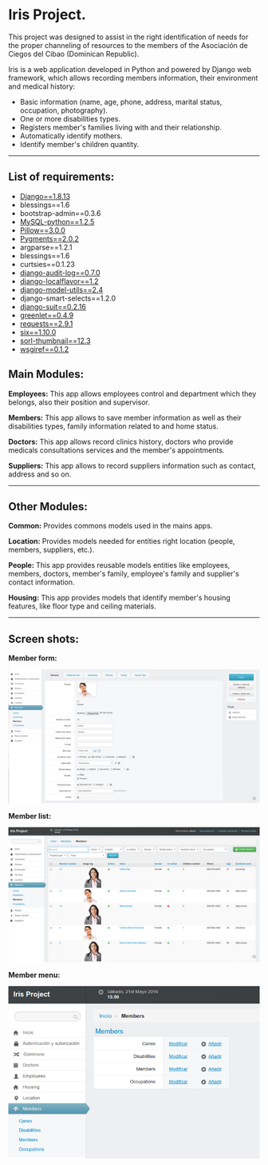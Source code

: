 Iris Project.
=======

This project was designed to assist in the right identification of needs for the proper channeling of resources to the members of the Asociación de Ciegos del Cibao (Dominican Republic).

Iris is a web application developed in Python and powered by Django web framework, which allows recording members information, their environment and medical history:

- Basic information (name, age, phone, address, marital status, occupation, photography).
- One or more disabilities types.
- Registers member's families living with and their relationship.
- Automatically identify mothers.
- Identify member's children quantity.

***

## List of requirements:
- [Django==1.8.13](https://www.djangoproject.com/download/)
- blessings==1.6
- bootstrap-admin==0.3.6
- [MySQL-python==1.2.5](https://pypi.python.org/pypi/MySQL-python/1.2.5) 
- [Pillow==3.0.0](https://pillow.readthedocs.org/en/3.1.x/) 
- [Pygments==2.0.2](https://github.com/odeoncg/django-pygments) 
- argparse==1.2.1
- blessings==1.6
- curtsies==0.1.23
- [django-audit-log==0.7.0](https://github.com/Atomidata/django-audit-log) 
- [django-localflavor==1.2](https://github.com/django/django-localflavor) 
- [django-model-utils==2.4](https://pypi.python.org/pypi/django-model-utils/) 
- django-smart-selects==1.2.0
- [django-suit==0.2.16](https://github.com/digi604/django-smart-selects) 
- [greenlet==0.4.9](https://greenlet.readthedocs.org/en/latest/) 
- [requests==2.9.1](https://github.com/kylef/django-request) 
- [six==1.10.0](https://github.com/django/django/blob/master/django/utils/six.py) 
- [sorl-thumbnail==12.3](https://github.com/mariocesar/sorl-thumbnail) 
- [wsgiref==0.1.2](https://pypi.python.org/pypi/wsgiref?) 



## Main Modules:

**Employees:** This app allows employees control and department which they belongs, also their position and supervisor.

**Members:** This app allows to save member information as well as their disabilities types, family information related to and home status.

**Doctors:** This app allows record clinics history, doctors who provide medicals consultations services and the member's appointments.

**Suppliers:** This app allows to record suppliers information such as contact, address and so on.

***



## Other Modules:

**Common:** Provides commons models used in the mains apps.

**Location:** Provides models needed for entities right location (people, members, suppliers, etc.).

**People:** This app provides reusable models entities like employees, members, doctors, member's family, employee's family and supplier's contact information.

**Housing:** This app provides models that identify member's housing features, like floor type and ceiling materials.

***


## Screen shots:

**Member form:**


![Member form](https://github.com/emilioferreyra/iris/blob/dev/ScreenShots/member_form.png?raw=true)


**Member list:**


![Member list](https://github.com/emilioferreyra/iris/blob/dev/ScreenShots/member_list.png?raw=true)


**Member menu:**


![Member menu](https://github.com/emilioferreyra/iris/blob/dev/ScreenShots/member_menu.png?raw=true)
 
